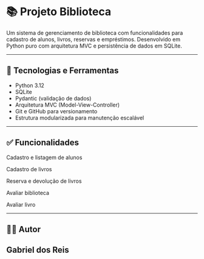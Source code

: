# 📚 Projeto Biblioteca

Um sistema de gerenciamento de biblioteca com funcionalidades para cadastro de alunos, livros, reservas e empréstimos. Desenvolvido em Python puro com arquitetura MVC e persistência de dados em SQLite.

---

## 🚀 Tecnologias e Ferramentas

- Python 3.12
- SQLite
- Pydantic (validação de dados)
- Arquitetura MVC (Model-View-Controller)
- Git e GitHub para versionamento
- Estrutura modularizada para manutenção escalável

---

## ✅ Funcionalidades
 Cadastro e listagem de alunos

 Cadastro de livros

 Reserva e devolução de livros

 Avaliar biblioteca

  Avaliar livro
  
---

## 🙋‍♂️ Autor

Gabriel dos Reis
---





